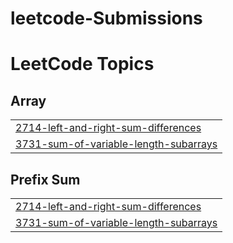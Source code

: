 # leetcode-Submissions
<!---LeetCode Topics Start-->
# LeetCode Topics
## Array
|  |
| ------- |
| [2714-left-and-right-sum-differences](https://github.com/AbdElnasser77/leetcode-Submissions/tree/master/2714-left-and-right-sum-differences) |
| [3731-sum-of-variable-length-subarrays](https://github.com/AbdElnasser77/leetcode-Submissions/tree/master/3731-sum-of-variable-length-subarrays) |
## Prefix Sum
|  |
| ------- |
| [2714-left-and-right-sum-differences](https://github.com/AbdElnasser77/leetcode-Submissions/tree/master/2714-left-and-right-sum-differences) |
| [3731-sum-of-variable-length-subarrays](https://github.com/AbdElnasser77/leetcode-Submissions/tree/master/3731-sum-of-variable-length-subarrays) |
<!---LeetCode Topics End-->